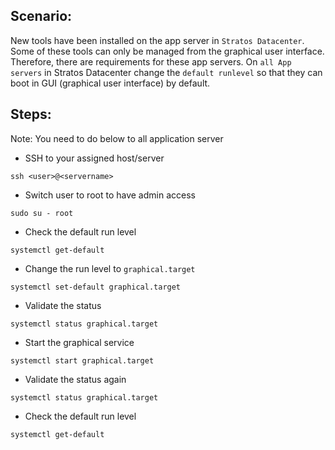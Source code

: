 ## Scenario:
New tools have been installed on the app server in `Stratos Datacenter`. Some of these tools can only be managed from the graphical user interface. Therefore, there are requirements for these app servers.
On `all App servers` in Stratos Datacenter change the `default runlevel` so that they can boot in GUI (graphical user interface) by default.

## Steps:
Note: You need to do below to all application server
* SSH to your assigned host/server
```
ssh <user>@<servername>
```
* Switch user to root to have admin access
```
sudo su - root
```
* Check the default run level
```
systemctl get-default
```
* Change the run level to `graphical.target`
```
systemctl set-default graphical.target
```
* Validate the status
```
systemctl status graphical.target
```
* Start the graphical service
```
systemctl start graphical.target
```
* Validate the status again
```
systemctl status graphical.target
```
* Check the default run level
```
systemctl get-default
```
